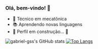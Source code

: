 ### Olá, bem-vindo! 👋


- 🤖 Técnico em mecatônica
- 📚 Aprendendo novas linguagens
- 🚧 Perfil em construção... 🚧


![gabriel-gss's GitHub stats](https://github-readme-stats.vercel.app/api?username=gabriel-gss&count_private=true&show_icons=true&theme=dark)
[![Top Langs](https://github-readme-stats.vercel.app/api/top-langs/?username=gabriel-gss&layout=compact&theme=dark)](https://github.com/gabriel-gss/github-readme-stats)
